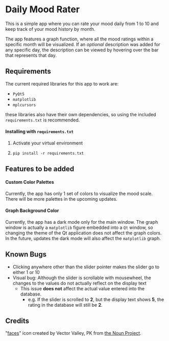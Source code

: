# Daily Mood Rater

 This is a simple app where you can rate your mood daily from 1 to 10 and keep track of your mood history by month.

The app features a graph function, where all the mood ratings within a specific month will be visualized. If an *optional* description was added for any specific day, the description can be viewed by hovering over the bar that represents that day.



## Requirements

The current required libraries for this app to work are:

- `PyQt5`
- `matplotlib`
- `mplcursors`

these libraries also have their own dependencies, so using the included `requirements.txt` is recommended.



#### Installing with `requirements.txt`

1. Activate your virtual environment

2. ```shell
   pip install -r requirements.txt
   ```



## Features to be added

#### Custom Color Palettes

Currently, the app has only 1 set of colors to visualize the mood scale. There will be more palettes in the upcoming updates.



#### Graph Background Color

Currently, the app has a dark mode only for the main window. The graph window is actually a `matplotlib` figure embedded into a `Qt` window, so changing the theme of the Qt application does not affect the graph colors. In the future, updates the dark mode will also affect the `matplotlib` graph.



## Known Bugs

- Clicking anywhere other than the slider pointer makes the slider go to either 1 or 10
- Visual bug: Although the slider is scrollable with mousewheel, the changes to the values do not actually reflect on the display text
  - This issue **does not** affect the actual value entered into the database. 
    - e.g. If the slider is scrolled to **2**, but the display text shows **5**, the rating in the database will still be **2**.



## Credits

"[faces](https://thenounproject.com/term/faces/4127357/)" icon created by Vector Valley, PK from [the Noun Project](http://thenounproject.com/).

